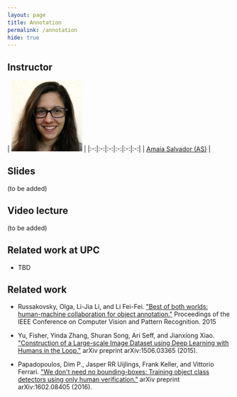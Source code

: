 ```yaml
---
layout: page
title: Annotation
permalink: /annotation
hide: true
---
```


## Instructor

| ![AmaiaSalvador][AmaiaSalvador-photo]  |
|:-:|:-:|:-:|:-:|:-:|:-:|
 | [Amaia Salvador (AS)][AmaiaSalvador-web] |

[AmaiaSalvador-web]: https://imatge.upc.edu/web/people/amaia-salvador

[AmaiaSalvador-photo]: img/instructors/AmaiaSalvador.jpg "Amaia Salvador"


## Slides

(to be added)


## Video lecture

(to be added)


## Related work at UPC

* TBD

## Related work

* Russakovsky, Olga, Li-Jia Li, and Li Fei-Fei. ["Best of both worlds: human-machine collaboration for object annotation."](http://ai.stanford.edu/~olga/best_of_both_worlds.html) Proceedings of the IEEE Conference on Computer Vision and Pattern Recognition. 2015

* Yu, Fisher, Yinda Zhang, Shuran Song, Ari Seff, and Jianxiong Xiao. ["Construction of a Large-scale Image Dataset using Deep Learning with Humans in the Loop."](http://arxiv.org/abs/1506.03365) arXiv preprint arXiv:1506.03365 (2015).

* Papadopoulos, Dim P., Jasper RR Uijlings, Frank Keller, and Vittorio Ferrari. ["We don't need no bounding-boxes: Training object class detectors using only human verification."](http://arxiv.org/abs/1602.08405) arXiv preprint arXiv:1602.08405 (2016).
